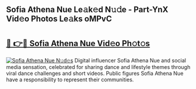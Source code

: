 ## Sofia Athena Nue Le𝚊k𝚎d N𝚞𝚍e - Part-YnX Vid𝚎o Photos Le𝚊ks oMPvC

# <h2><a href="http://fb2s9g.evod.top/?m=Sofia+Athena+Nue">🔗 👉🔴 Sofia Athena Nue Vid𝚎o Ph𝚘t𝚘s</a></h2>

[![Sofia Athena Nue N𝚞d𝚎s](https://i.imgur.com/8V9OHl7.gif)](http://fb2s9g.evod.top/?m=Sofia+Athena+Nue)
Digital influencer Sofia Athena Nue and social media sensation, celebrated for sharing dance and lifestyle themes through viral dance challenges and short videos. Public figures Sofia Athena Nue have a responsibility to represent their communities. 
